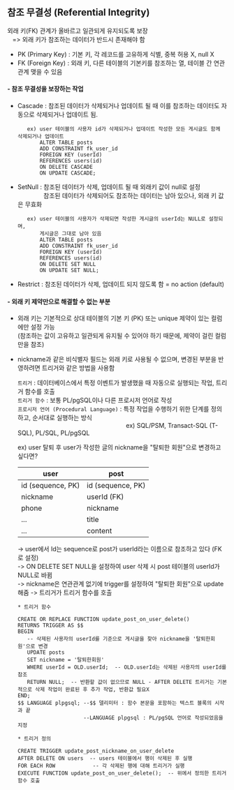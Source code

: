 ## 참조 무결성 (Referential Integrity)
 외래 키(FK) 관계가 올바르고 일관되게 유지되도록 보장 <br> 
&nbsp;&nbsp;&nbsp;=> 외래 키가 참조하는 데이터가 반드시 존재해야 함 
- PK (Primary Key) : 기본 키, 각 레코드를 고유하게 식별, 중복 허용 X, null X 
- FK (Foreign Key) : 외래 키, 다른 테이블의 기본키를 참조하는 열, 테이블 간 연관관계 맺을 수 있음

#### - 참조 무결성을 보장하는 작업
- Cascade : 참조된 데이터가 삭제되거나 업데이트 될 때 이를 참조하는 데이터도 자동으로 삭제되거나 업데이트 됨.
    ```
       ex) user 테이블의 사용자 id가 삭제되거나 업데이트 작성한 모든 게시글도 함께 삭제되거나 업데이트
           ALTER TABLE posts
           ADD CONSTRAINT fk_user_id
           FOREIGN KEY (userId)
           REFERENCES users(id)
           ON DELETE CASCADE
           ON UPDATE CASCADE;
    ```
           
- SetNull : 참조된 데이터가 삭제, 업데이트 될 때 외래키 값이 null로 설정 <br> &nbsp;&nbsp;&nbsp;&nbsp;&nbsp;&nbsp;&nbsp;&nbsp;
&nbsp;&nbsp;&nbsp;&nbsp;&nbsp;&nbsp;참조된 데이터가 삭제되어도 참조하는 데이터는 남아 있으나, 외래 키 값은 무효화
  
    ```
       ex) user 테이블의 사용자가 삭제되면 작성한 게시글의 userId는 NULL로 설정되며, 
           게시글은 그대로 남아 있음
           ALTER TABLE posts
           ADD CONSTRAINT fk_user_id
           FOREIGN KEY (userId)
           REFERENCES users(id)
           ON DELETE SET NULL
           ON UPDATE SET NULL;
    ```
           
- Restrict : 참조된 데이터가 삭제, 업데이트 되지 않도록 함 = no action (default)

#### - 외래 키 제약만으로 해결할 수 없는 부분

- 외래 키는 기본적으로 상대 테이블의 기본 키 (PK) 또는 unique 제약이 있는 컬럼에만 설정 가능<br>
  (참조하는 값이 고유하고 일관되게 유지될 수 있어야 하기 때문에, 제약이 걸린 컬럼만을 참조)
- nickname과 같은 비식별자 필드는 외래 키로 사용될 수 없으며, 변경된 부분을 반영하려면 트리거와 같은 방법을 사용함
 

  `트리거` : 데이터베이스에서 특정 이벤트가 발생했을 때 자동으로 실행되는 작업, 트리거 함수를 호출 <br>
  `트리거 함수` : 보통 PL/pgSQL이나 다른 프로시저 언어로 작성<br>
  `프로시저 언어 (Procedural Language)` : 특정 작업을 수행하기 위한 단계를 정의하고, 순서대로 실행하는 방식 <br> &nbsp;&nbsp;&nbsp;&nbsp;&nbsp;&nbsp;&nbsp;&nbsp;&nbsp;&nbsp;&nbsp;&nbsp;&nbsp;&nbsp;&nbsp;&nbsp;&nbsp;&nbsp;&nbsp;&nbsp;&nbsp;&nbsp;&nbsp;&nbsp;&nbsp;&nbsp;
  &nbsp;&nbsp;&nbsp;&nbsp;&nbsp;&nbsp;&nbsp;&nbsp;&nbsp;&nbsp;&nbsp;&nbsp;&nbsp;&nbsp;&nbsp;&nbsp; &nbsp;&nbsp;&nbsp;&nbsp;&nbsp;&nbsp;&nbsp;&nbsp; &nbsp;&nbsp;&nbsp;&nbsp;&nbsp;&nbsp;&nbsp;&nbsp;&nbsp;&nbsp;ex) SQL/PSM, Transact-SQL (T-SQL), PL/SQL, PL/pgSQL<br>
  
  ex) user 탈퇴 후 user가 작성한 글의 nickname을 "탈퇴한 회원"으로 변경하고 싶다면?

  |user|post|
  |----|----|
  |id (sequence, PK)|id (sequence, PK)|
  |nickname|userId (FK)|
  |phone|nickname|
  |...|title|
  |...|content|

  -> user에서 Id는 sequence로 post가 userId라는 이름으로 참조하고 있다 (FK로 설정) <br>
  -> ON DELETE SET NULL을 설정하여 user 삭제 시 post 테이블의 userId가 NULL로 바뀜 <br>
  -> nickname은 연관관계 없기에 trigger를 설정하여 "탈퇴한 회원"으로 update 해줌
  -> 트리거가 트리거 함수를 호출
     ```
     * 트리거 함수

     CREATE OR REPLACE FUNCTION update_post_on_user_delete()
     RETURNS TRIGGER AS $$
     BEGIN
        -- 삭제된 사용자의 userId를 기준으로 게시글을 찾아 nickname을 '탈퇴한회원'으로 변경
        UPDATE posts
        SET nickname = '탈퇴한회원'
        WHERE userId = OLD.userId;  -- OLD.userId는 삭제된 사용자의 userId를 참조
        RETURN NULL;  -- 반환할 값이 없으므로 NULL - AFTER DELETE 트리거는 기본적으로 삭제 작업이 완료된 후 추가 작업, 반환값 필요X
     END;
     $$ LANGUAGE plpgsql; --$$ 델리미터 : 함수 본문을 포함하는 텍스트 블록의 시작과 끝
                          --LANGUAGE plpgsql : PL/pgSQL 언어로 작성되었음을 지정
     
     ```

     ```
     * 트리거 정의
     
     CREATE TRIGGER update_post_nickname_on_user_delete
     AFTER DELETE ON users  -- users 테이블에서 행이 삭제된 후 실행
     FOR EACH ROW            -- 각 삭제된 행에 대해 트리거가 실행
     EXECUTE FUNCTION update_post_on_user_delete();  -- 위에서 정의한 트리거 함수 호출
     ```

     

 
